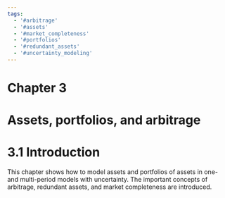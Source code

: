```yaml
---
tags:
  - '#arbitrage'
  - '#assets'
  - '#market_completeness'
  - '#portfolios'
  - '#redundant_assets'
  - '#uncertainty_modeling'
---
```

# Chapter 3  

# Assets, portfolios, and arbitrage  

# 3.1 Introduction  

This chapter shows how to model assets and portfolios of assets in one- and multi-period models with uncertainty. The important concepts of arbitrage, redundant assets, and market completeness are introduced.  
